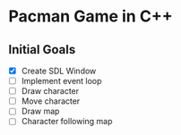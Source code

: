 Pacman Game in C++
==================

Initial Goals
-------------
- [x] Create SDL Window
- [ ] Implement event loop
- [ ] Draw character
- [ ] Move character
- [ ] Draw map
- [ ] Character following map
